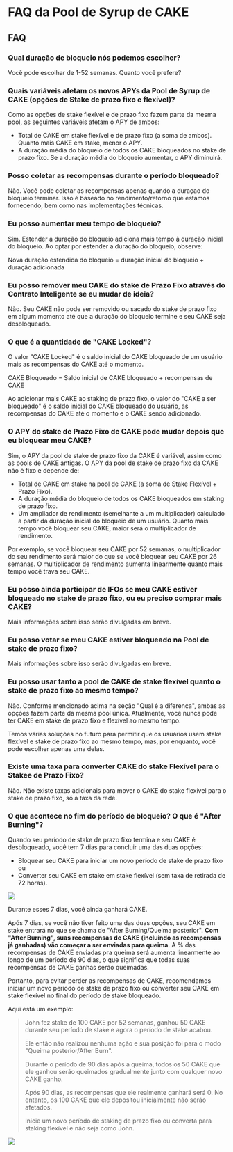 # FAQ da Pool de Syrup de CAKE

## FAQ

### Qual duração de bloqueio nós podemos escolher?

Você pode escolhar de 1-52 semanas. Quanto você prefere?

### Quais variáveis afetam os novos APYs da Pool de Syrup de CAKE (opções de Stake de prazo fixo e flexível)?

Como as opções de stake flexível e de prazo fixo fazem parte da mesma pool, as seguintes variáveis afetam o APY de ambos:

* Total de CAKE em stake flexível e de prazo fixo (a soma de ambos). Quanto mais CAKE em stake, menor o APY.
* A duração média do bloqueio de todos os CAKE bloqueados no stake de prazo fixo. Se a duração média do bloqueio aumentar, o APY diminuirá.

### Posso coletar as recompensas durante o período bloqueado?

Não. Você pode coletar as recompensas apenas quando a duraçao do bloqueio terminar. Isso é baseado no rendimento/retorno que estamos fornecendo, bem como nas implementações técnicas.

### Eu posso aumentar meu tempo de bloqueio?

Sim. Estender a duração do bloqueio adiciona mais tempo à duração inicial do bloqueio. Ao optar por estender a duração do bloqueio, observe:

Nova duração estendida do bloqueio = duração inicial do bloqueio + duração adicionada

### Eu posso remover meu CAKE do stake de Prazo Fixo através do Contrato Inteligente se eu mudar de ideia?

Não. Seu CAKE não pode ser removido ou sacado do stake de prazo fixo em algum momento até que a duração do bloqueio termine e seu CAKE seja desbloqueado.

### O que é a quantidade de "CAKE Locked"?

O valor "CAKE Locked" é o saldo inicial do CAKE bloqueado de um usuário mais as recompensas do CAKE até o momento.&#x20;

CAKE Bloqueado = Saldo inicial de CAKE bloqueado + recompensas de CAKE&#x20;

Ao adicionar mais CAKE ao staking de prazo fixo, o valor do "CAKE a ser bloqueado" é o saldo inicial do CAKE bloqueado do usuário, as recompensas do CAKE até o momento e o CAKE sendo adicionado.

### O APY do stake de Prazo Fixo de CAKE pode mudar depois que eu bloquear meu CAKE?

Sim, o APY da pool de stake de prazo fixo da CAKE é variável, assim como as pools de CAKE antigas. O APY da pool de stake de prazo fixo da CAKE não é fixo e depende de:

* Total de CAKE em stake na pool de CAKE (a soma de Stake Flexível + Prazo Fixo).
* A duração média do bloqueio de todos os CAKE bloqueados em staking de prazo fixo.
* Um ampliador de rendimento (semelhante a um multiplicador) calculado a partir da duração inicial do bloqueio de um usuário. Quanto mais tempo você bloquear seu CAKE, maior será o multiplicador de rendimento.

Por exemplo, se você bloquear seu CAKE por 52 semanas, o multiplicador do seu rendimento será maior do que se você bloquear seu CAKE por 26 semanas. O multiplicador de rendimento aumenta linearmente quanto mais tempo você trava seu CAKE.

### Eu posso ainda participar de IFOs se meu CAKE estiver bloqueado no stake de prazo fixo, ou eu preciso comprar mais CAKE?

Mais informações sobre isso serão divulgadas em breve.

### Eu posso votar se meu CAKE estiver bloqueado na Pool de stake de prazo fixo?

Mais informações sobre isso serão divulgadas em breve.

### Eu posso usar tanto a pool de CAKE de stake flexível quanto o stake de prazo fixo ao mesmo tempo?

Não. Conforme mencionado acima na seção "Qual é a diferença", ambas as opções fazem parte da mesma pool única. Atualmente, você nunca pode ter CAKE em stake de prazo fixo e flexível ao mesmo tempo.&#x20;

Temos várias soluções no futuro para permitir que os usuários usem stake flexível e stake de prazo fixo ao mesmo tempo, mas, por enquanto, você pode escolher apenas uma delas.

### Existe uma taxa para converter CAKE do stake Flexível para o Stakee de Prazo Fixo?

Não. Não existe taxas adicionais para mover o CAKE do stake flexível para o stake de prazo fixo, só a taxa da rede.

### O que acontece no fim do período de bloqueio? O que é "After Burning"?

Quando seu período de stake de prazo fixo termina e seu CAKE é desbloqueado, você tem 7 dias para concluir uma das duas opções:

* Bloquear seu CAKE para iniciar um novo período de stake de prazo fixo ou
* Converter seu CAKE em stake em stake flexível (sem taxa de retirada de 72 horas).

![](https://1397868517-files.gitbook.io/\~/files/v0/b/gitbook-x-prod.appspot.com/o/spaces%2F-MHREX7DHcljbY5IkjgJ-1972196547%2Fuploads%2F6h4oQWJdTFziWwwEMFkY%2Fcake-pool-lock-end.png?alt=media\&token=0d799ba6-0544-48ae-a320-69563cdca064)

Durante esses 7 dias, você ainda ganhará CAKE.

Após 7 dias, se você não tiver feito uma das duas opções, seu CAKE em stake entrará no que se chama de "After Burning/Queima posterior". **Com "After Burning", suas recompensas de CAKE (incluindo as recompensas já ganhadas) vão começar a ser enviadas para queima**. A % das recompensas de CAKE enviadas pra queima será aumenta linearmente ao longo de um período de 90 dias, o que significa que todas suas recompensas de CAKE ganhas serão queimadas.

Portanto, para evitar perder as recompensas de CAKE, recomendamos iniciar um novo período de stake de prazo fixo ou converter seu CAKE em stake flexível no final do período de stake bloqueado.

Aqui está um exemplo:

> John fez stake de 100 CAKE por 52 semanas, ganhou 50 CAKE durante seu período de stake e agora o período de stake acabou.&#x20;
>
> Ele então não realizou nenhuma ação e sua posição foi para o modo "Queima posterior/After Burn".&#x20;
>
> Durante o período de 90 dias após a queima, todos os 50 CAKE que ele ganhou serão queimados gradualmente junto com qualquer novo CAKE ganho.&#x20;
>
> Após 90 dias, as recompensas que ele realmente ganhará será 0. No entanto, os 100 CAKE que ele depositou inicialmente não serão afetados.&#x20;
>
> Inicie um novo período de staking de prazo fixo ou converta para staking flexível e não seja como John.

![](https://1397868517-files.gitbook.io/\~/files/v0/b/gitbook-x-prod.appspot.com/o/spaces%2F-MHREX7DHcljbY5IkjgJ-1972196547%2Fuploads%2FSov3mDReLzedqxYe5UeZ%2Fcake-pool-lock-burn.png?alt=media\&token=3e2587bb-9861-4c4f-9848-48f48464189d)
